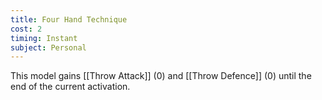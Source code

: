 ```yaml
---
title: Four Hand Technique
cost: 2
timing: Instant
subject: Personal
---
```

This model gains [[Throw Attack]] (0) and [[Throw Defence]] (0) until the end of the current activation.